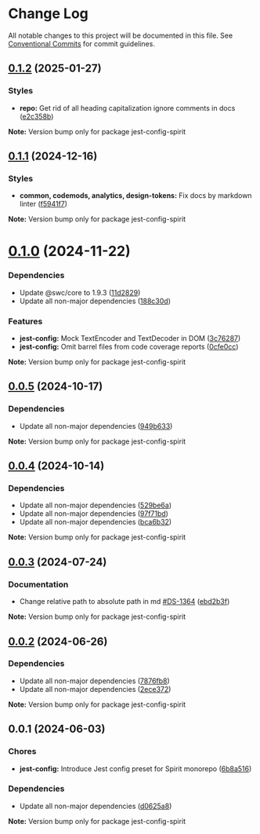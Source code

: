 # Change Log

All notable changes to this project will be documented in this file.
See [Conventional Commits](https://conventionalcommits.org) for commit guidelines.

<a name="0.1.2"></a>

## [0.1.2](https://github.com/lmc-eu/spirit-design-system/compare/jest-config-spirit@0.1.1...jest-config-spirit@0.1.2) (2025-01-27)

### Styles

- **repo:** Get rid of all heading capitalization ignore comments in docs ([e2c358b](https://github.com/lmc-eu/spirit-design-system/commit/e2c358b))

**Note:** Version bump only for package jest-config-spirit

<a name="0.1.1"></a>

## [0.1.1](https://github.com/lmc-eu/spirit-design-system/compare/jest-config-spirit@0.1.0...jest-config-spirit@0.1.1) (2024-12-16)

### Styles

- **common, codemods, analytics, design-tokens:** Fix docs by markdown linter ([f5941f7](https://github.com/lmc-eu/spirit-design-system/commit/f5941f7))

**Note:** Version bump only for package jest-config-spirit

<a name="0.1.0"></a>

# [0.1.0](https://github.com/lmc-eu/spirit-design-system/compare/jest-config-spirit@0.0.5...jest-config-spirit@0.1.0) (2024-11-22)

### Dependencies

- Update @swc/core to 1.9.3 ([11d2829](https://github.com/lmc-eu/spirit-design-system/commit/11d2829))
- Update all non-major dependencies ([188c30d](https://github.com/lmc-eu/spirit-design-system/commit/188c30d))

### Features

- **jest-config:** Mock TextEncoder and TextDecoder in DOM ([3c76287](https://github.com/lmc-eu/spirit-design-system/commit/3c76287))
- **jest-config:** Omit barrel files from code coverage reports ([0cfe0cc](https://github.com/lmc-eu/spirit-design-system/commit/0cfe0cc))

**Note:** Version bump only for package jest-config-spirit

<a name="0.0.5"></a>

## [0.0.5](https://github.com/lmc-eu/spirit-design-system/compare/jest-config-spirit@0.0.4...jest-config-spirit@0.0.5) (2024-10-17)

### Dependencies

- Update all non-major dependencies ([949b633](https://github.com/lmc-eu/spirit-design-system/commit/949b633))

**Note:** Version bump only for package jest-config-spirit

<a name="0.0.4"></a>

## [0.0.4](https://github.com/lmc-eu/spirit-design-system/compare/jest-config-spirit@0.0.3...jest-config-spirit@0.0.4) (2024-10-14)

### Dependencies

- Update all non-major dependencies ([529be6a](https://github.com/lmc-eu/spirit-design-system/commit/529be6a))
- Update all non-major dependencies ([97f71bd](https://github.com/lmc-eu/spirit-design-system/commit/97f71bd))
- Update all non-major dependencies ([bca6b32](https://github.com/lmc-eu/spirit-design-system/commit/bca6b32))

**Note:** Version bump only for package jest-config-spirit

<a name="0.0.3"></a>

## [0.0.3](https://github.com/lmc-eu/spirit-design-system/compare/jest-config-spirit@0.0.2...jest-config-spirit@0.0.3) (2024-07-24)

### Documentation

- Change relative path to absolute path in md [#DS-1364](https://github.com/lmc-eu/spirit-design-system/issues/DS-1364) ([ebd2b3f](https://github.com/lmc-eu/spirit-design-system/commit/ebd2b3f))

**Note:** Version bump only for package jest-config-spirit

<a name="0.0.2"></a>

## [0.0.2](https://github.com/lmc-eu/spirit-design-system/compare/jest-config-spirit@0.0.1...jest-config-spirit@0.0.2) (2024-06-26)

### Dependencies

- Update all non-major dependencies ([7876fb8](https://github.com/lmc-eu/spirit-design-system/commit/7876fb8))
- Update all non-major dependencies ([2ece372](https://github.com/lmc-eu/spirit-design-system/commit/2ece372))

**Note:** Version bump only for package jest-config-spirit

<a name="0.0.1"></a>

## 0.0.1 (2024-06-03)

### Chores

- **jest-config:** Introduce Jest config preset for Spirit monorepo ([6b8a516](https://github.com/lmc-eu/spirit-design-system/commit/6b8a516))

### Dependencies

- Update all non-major dependencies ([d0625a8](https://github.com/lmc-eu/spirit-design-system/commit/d0625a8))

**Note:** Version bump only for package jest-config-spirit
